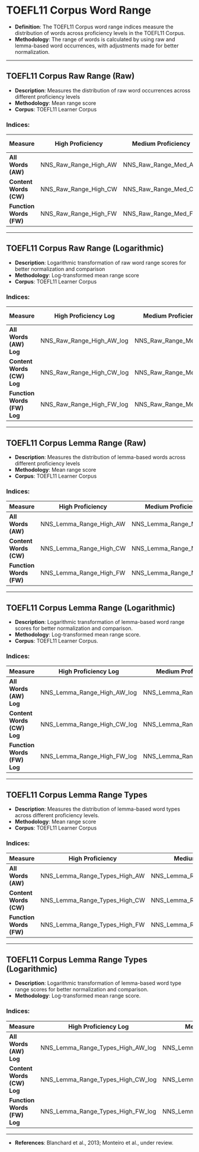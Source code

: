 # TOEFL11 Corpus Word Range

- **Definition**: The TOEFL11 Corpus word range indices measure the distribution of words across proficiency levels in the TOEFL11 Corpus.
- **Methodology**: The range of words is calculated by using raw and lemma-based word occurrences, with adjustments made for better normalization.

---

## TOEFL11 Corpus Raw Range (Raw)
- **Description**: Measures the distribution of raw word occurrences across different proficiency levels
- **Methodology**: Mean range score
- **Corpus**: TOEFL11 Learner Corpus


### Indices:

| Measure               | High Proficiency            | Medium Proficiency          | Low Proficiency             | WC (All Proficiency Levels)  |
|----------------------|-----------------------------|-----------------------------|-----------------------------|-----------------------------|
| **All Words (AW)**   | NNS_Raw_Range_High_AW       | NNS_Raw_Range_Med_AW        | NNS_Raw_Range_Low_AW        | NNS_Raw_Range_WC_AW        |
| **Content Words (CW)** | NNS_Raw_Range_High_CW      | NNS_Raw_Range_Med_CW        | NNS_Raw_Range_Low_CW        | NNS_Raw_Range_WC_CW        |
| **Function Words (FW)** | NNS_Raw_Range_High_FW    | NNS_Raw_Range_Med_FW        | NNS_Raw_Range_Low_FW        | NNS_Raw_Range_WC_FW        |

---

## TOEFL11 Corpus Raw Range (Logarithmic)
- **Description**: Logarithmic transformation of raw word range scores for better normalization and comparison
- **Methodology**: Log-transformed mean range score
- **Corpus**: TOEFL11 Learner Corpus


### Indices:

| Measure               | High Proficiency Log        | Medium Proficiency Log      | Low Proficiency Log        | WC (All Proficiency Levels) Log |
|----------------------|-----------------------------|-----------------------------|-----------------------------|-----------------------------|
| **All Words (AW) Log**  | NNS_Raw_Range_High_AW_log   | NNS_Raw_Range_Med_AW_log    | NNS_Raw_Range_Low_AW_log    | NNS_Raw_Range_WC_AW_log    |
| **Content Words (CW) Log** | NNS_Raw_Range_High_CW_log | NNS_Raw_Range_Med_CW_log    | NNS_Raw_Range_Low_CW_log    | NNS_Raw_Range_WC_CW_log    |
| **Function Words (FW) Log** | NNS_Raw_Range_High_FW_log | NNS_Raw_Range_Med_FW_log    | NNS_Raw_Range_Low_FW_log    | NNS_Raw_Range_WC_FW_log    |

---

## TOEFL11 Corpus Lemma Range (Raw)
- **Description**: Measures the distribution of lemma-based words across different proficiency levels
- **Methodology**: Mean range score
- **Corpus**: TOEFL11 Learner Corpus


### Indices:

| Measure               | High Proficiency            | Medium Proficiency          | Low Proficiency             | WC (All Proficiency Levels)  |
|----------------------|-----------------------------|-----------------------------|-----------------------------|-----------------------------|
| **All Words (AW)**   | NNS_Lemma_Range_High_AW     | NNS_Lemma_Range_Med_AW      | NNS_Lemma_Range_Low_AW      | NNS_Lemma_Range_WC_AW      |
| **Content Words (CW)** | NNS_Lemma_Range_High_CW    | NNS_Lemma_Range_Med_CW      | NNS_Lemma_Range_Low_CW      | NNS_Lemma_Range_WC_CW      |
| **Function Words (FW)** | NNS_Lemma_Range_High_FW  | NNS_Lemma_Range_Med_FW      | NNS_Lemma_Range_Low_FW      | NNS_Lemma_Range_WC_FW      |

---

## TOEFL11 Corpus Lemma Range (Logarithmic)
- **Description**: Logarithmic transformation of lemma-based word range scores for better normalization and comparison.
- **Methodology**: Log-transformed mean range score.
- **Corpus**: TOEFL11 Learner Corpus.


### Indices:

| Measure               | High Proficiency Log        | Medium Proficiency Log      | Low Proficiency Log        | WC (All Proficiency Levels) Log |
|----------------------|-----------------------------|-----------------------------|-----------------------------|-----------------------------|
| **All Words (AW) Log**  | NNS_Lemma_Range_High_AW_log | NNS_Lemma_Range_Med_AW_log  | NNS_Lemma_Range_Low_AW_log  | NNS_Lemma_Range_WC_AW_log  |
| **Content Words (CW) Log** | NNS_Lemma_Range_High_CW_log | NNS_Lemma_Range_Med_CW_log  | NNS_Lemma_Range_Low_CW_log  | NNS_Lemma_Range_WC_CW_log  |
| **Function Words (FW) Log** | NNS_Lemma_Range_High_FW_log | NNS_Lemma_Range_Med_FW_log  | NNS_Lemma_Range_Low_FW_log  | NNS_Lemma_Range_WC_FW_log  |

---

## TOEFL11 Corpus Lemma Range Types
- **Description**: Measures the distribution of lemma-based word types across different proficiency levels.
- **Methodology**: Mean range score
- **Corpus**: TOEFL11 Learner Corpus


### Indices:

| Measure               | High Proficiency            | Medium Proficiency          | Low Proficiency             | WC (All Proficiency Levels)  |
|----------------------|-----------------------------|-----------------------------|-----------------------------|-----------------------------|
| **All Words (AW)**   | NNS_Lemma_Range_Types_High_AW | NNS_Lemma_Range_Types_Med_AW  | NNS_Lemma_Range_Types_Low_AW  | NNS_Lemma_Range_Types_WC_AW  |
| **Content Words (CW)** | NNS_Lemma_Range_Types_High_CW | NNS_Lemma_Range_Types_Med_CW  | NNS_Lemma_Range_Types_Low_CW  | NNS_Lemma_Range_Types_WC_CW  |
| **Function Words (FW)** | NNS_Lemma_Range_Types_High_FW | NNS_Lemma_Range_Types_Med_FW  | NNS_Lemma_Range_Types_Low_FW  | NNS_Lemma_Range_Types_WC_FW  |

---
## TOEFL11 Corpus Lemma Range Types (Logarithmic)
- **Description**: Logarithmic transformation of lemma-based word type range scores for better normalization and comparison.
- **Methodology**: Log-transformed mean range score.

### Indices:

| Measure               | High Proficiency Log        | Medium Proficiency Log      | Low Proficiency Log        | WC (All Proficiency Levels) Log |
|----------------------|-----------------------------|-----------------------------|-----------------------------|-----------------------------|
| **All Words (AW) Log**  | NNS_Lemma_Range_Types_High_AW_log | NNS_Lemma_Range_Types_Med_AW_log  | NNS_Lemma_Range_Types_Low_AW_log  | NNS_Lemma_Range_Types_WC_AW_log  |
| **Content Words (CW) Log** | NNS_Lemma_Range_Types_High_CW_log | NNS_Lemma_Range_Types_Med_CW_log  | NNS_Lemma_Range_Types_Low_CW_log  | NNS_Lemma_Range_Types_WC_CW_log  |
| **Function Words (FW) Log** | NNS_Lemma_Range_Types_High_FW_log | NNS_Lemma_Range_Types_Med_FW_log  | NNS_Lemma_Range_Types_Low_FW_log  | NNS_Lemma_Range_Types_WC_FW_log  |

---

- **References**: Blanchard et al., 2013; Monteiro et al., under review.















